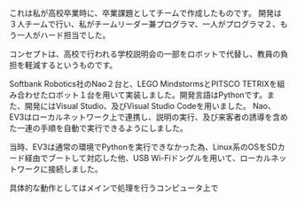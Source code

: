 これは私が高校卒業時に、卒業課題としてチームで作成したものです。
開発は３人チームで行い、私がチームリーダー兼プログラマ、一人がプログラマ２、もう一人がハード担当でした。

コンセプトは、高校で行われる学校説明会の一部をロボットで代替し、教員の負担を軽減するというものです。

Softbank Robotics社のNao２台と、LEGO MindstormsとPITSCO TETRIXを組み合わせたロボット１台を用いて実装しました。開発言語はPythonです。また、開発にはVisual Studio、及びVisual Studio Codeを用いました。
Nao、EV3はローカルネットワーク上で連携し、説明の実行、及び来客者の誘導を含めた一連の手順を自動で実行できるようにしました。

当時、EV3は通常の環境でPythonを実行できなかった為、Linux系のOSをSDカード経由でブートして対応した他、USB Wi-Fiドングルを用いて、ローカルネットワークに接続しました。

具体的な動作としてはメインで処理を行うコンピュータ上で
